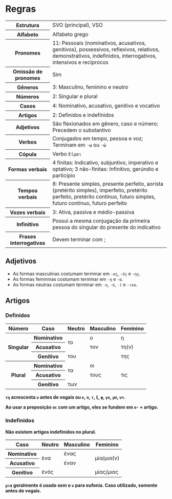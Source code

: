 # Regras

<table>
    <tr>
        <th>Estrutura</th>
        <td>SVO (principal), VSO</td>
    </tr>
    <tr>
        <th>Alfabeto</th>
        <td>Alfabeto grego</td>
    </tr>
    <tr>
        <th>Pronomes</th>
        <td>11: Pessoais (nominativos, acusativos, genitivos), possessivos, reflexivos, relativos, demonstrativos, indefinidos, interrogativos, intensivos e recíprocos</td>
    </tr>
    <tr>
        <th>Omissão de pronomes</th>
        <td>Sim</td>
    </tr>
    <tr>
        <th>Gêneros</th>
        <td>3: Masculino, feminino e neutro</td>
    </tr>
    <tr>
        <th>Números</th>
        <td>2: Singular e plural</td>
    </tr>
    <tr>
        <th>Casos</th>
        <td>4: Nominativo, acusativo, genitivo e vocativo</td>
    </tr>
    <tr>
        <th>Artigos</th>
        <td>2: Definidos e indefinidos</td>
    </tr>
    <tr>
        <th>Adjetivos</th>
        <td>São flexionados em gênero, caso e número; Precedem o substantivo</td>
    </tr>
    <tr>
        <th>Verbos</th>
        <td>Conjugados em tempo, pessoa e voz; Terminam em <code>-ω</code> ou <code>-ώ</code></td>
    </tr>
    <tr>
        <th>Cópula</th>
        <td>Verbo <code>Είμαι</code></td>
    </tr>
    <tr>
        <th>Formas verbais</th>
        <td>4 finitas: Indicativo, subjuntivo, imperativo e optativo; 3 não-finitas: Infinitivo, gerúndio e particípio</td>
    </tr>
    <tr>
        <th>Tempos verbais</th>
        <td>8: Presente simples, presente perfeito, aorista (pretérito simples), imperfeito, pretérito perfeito, pretérito contínuo, futuro simples, futuro contínuo, futuro perfeito</td>
    </tr>
    <tr>
        <th>Vozes verbais</th>
        <td>3: Ativa, passiva e médio-passiva</td>
    </tr>
    <tr>
        <th>Infinitivo</th>
        <td>Possui a mesma conjugação da primeira pessoa do singular do presente do indicativo</td>
    </tr>
    <tr>
        <th>Frases interrogativas</th>
        <td>Devem terminar com ;</td>
    </tr>
</table>

## Adjetivos

-   As formas masculinas costumam terminar em `-ος`, `-ύς` e `-ης`.
-   As formas femininas costumam terminar em `-η` e `-α`.
-   As formas neutras costumam terminar em `-ο`, `-ύ`, `-ί` e `-ικο`.

## Artigos

### Definidos

<table>
    <thead>
        <tr>
            <th>Número</th>
            <th>Caso</th>
            <th>Neutro</th>
            <th>Masculino</th>
            <th>Feminino</th>
        </tr>
    </thead>
    <tr>
        <th rowspan="3">Singular</th>
        <th>Nominativo</th>
        <td rowspan="2">τo</td>
        <td>ο</td>
        <td>η</td>
    </tr>
    <tr>
        <th>Acusativo</th>
        <td>τoν</td>
        <td>τη(ν)</td>
    </tr>
    <tr>
        <th>Genitivo</th>
        <td colspan="2">τoυ</td>
        <td>της</td>
    </tr>
    <tr>
        <th rowspan="3">Plural</th>
        <th>Nominativo</th>
        <td rowspan="2">τα</td>
        <td colspan="2">οι</td>
    </tr>
    <tr>
        <th>Acusativo</th>
        <td>τoυς</td>
        <td>τις</td>
    </tr>
    <tr>
        <th>Genitivo</th>
        <td colspan="3">των</td>
    </tr>
</table>

**`τη` acrescenta `ν` antes de vogais ou `κ`, `π`, `τ`, `ξ`, `ψ`, `γκ`, `μπ`, `ντ`.**

**Ao usar a preposição `σε` com um artigo, eles se fundem em `σ-` + artigo.**

### Indefinidos

**Não existem artigos indefinidos no plural.**

<table>
    <thead>
        <tr>
            <th>Caso</th>
            <th>Neutro</th>
            <th>Masculino</th>
            <th>Feminino</th>
        </tr>
    </thead>
    <tr>
        <th>Nominativo</th>
        <td rowspan="2">ένα</td>
        <td>ένας</td>
        <td rowspan="2">μία/μια(ν)</td>
    </tr>
    <tr>
        <th>Acusativo</th>
        <td>έναν</td>
    </tr>
    <tr>
        <th>Genitivo</th>
        <td colspan="2">ένóς</td>
        <td rowspan="2">μίας/μιας</td>
    </tr>
</table>

**`μια` geralmente é usado sem o `ν` para eufonia. Caso utilizado, somente antes de vogais.**
